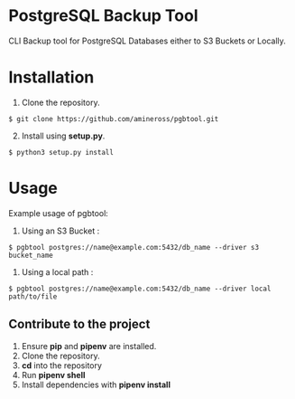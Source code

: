 # PostgreSQL Backup Tool

CLI Backup tool for PostgreSQL Databases either to S3 Buckets or Locally.

# Installation

1) Clone the repository.
~~~
$ git clone https://github.com/amineross/pgbtool.git
~~~
2) Install using **setup.py**. 
~~~
$ python3 setup.py install 
~~~

# Usage

Example usage of pgbtool: 

1) Using an S3 Bucket :
~~~
$ pgbtool postgres://name@example.com:5432/db_name --driver s3 bucket_name
~~~
1) Using a local path :
~~~
$ pgbtool postgres://name@example.com:5432/db_name --driver local path/to/file
~~~
## Contribute to the project
1) Ensure **pip** and **pipenv** are installed.
2) Clone the repository.
3) **cd** into the repository
4) Run **pipenv shell**
5) Install dependencies with **pipenv install**

